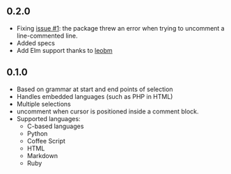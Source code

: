 ## 0.2.0
- Fixing [issue #1](https://github.com/whoisthecoon/atom-block-comment-plus/issues/1):
  the package threw an error when trying to uncomment a line-commented line.
- Added specs
- Add Elm support thanks to [leobm](https://github.com/leobm)

## 0.1.0

- Based on grammar at start and end points of selection
- Handles embedded languages (such as PHP in HTML)
- Multiple selections
- uncomment when cursor is positioned inside a comment block.
- Supported languages:
  - C-based languages
  - Python
  - Coffee Script
  - HTML
  - Markdown
  - Ruby
